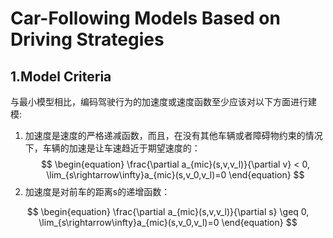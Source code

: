 # Car-Following Models Based on Driving Strategies
## 1.Model Criteria
与最小模型相比，编码驾驶行为的加速度或速度函数至少应该对以下方面进行建模:  
1. 加速度是速度的严格递减函数，而且，在没有其他车辆或者障碍物约束的情况下，车辆的加速是让车速趋近于期望速度的：  
$$
\begin{equation}
\frac{\partial a_{mic}(s,v,v_l)}{\partial v} < 0,
\lim_{s\rightarrow\infty}a_{mic}(s,v_0,v_l)=0 
\end{equation}
$$
2. 加速度是对前车的距离s的递增函数：  

$$
\begin{equation}
\frac{\partial a_{mic}(s,v,v_l)}{\partial s} \geq 0,
\lim_{s\rightarrow\infty}a_{mic}(s,v_0,v_l)=0 
\end{equation}
$$